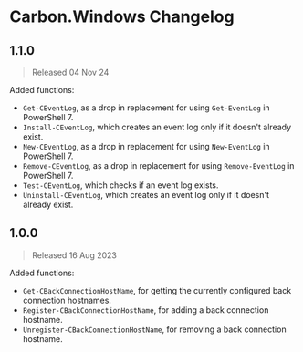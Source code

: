 
# Carbon.Windows Changelog

## 1.1.0

> Released 04 Nov 24

Added functions:

* `Get-CEventLog`, as a drop in replacement for using `Get-EventLog` in PowerShell 7.
* `Install-CEventLog`,  which creates an event log only if it doesn't already exist.
* `New-CEventLog`, as a drop in replacement for using `New-EventLog` in PowerShell 7.
* `Remove-CEventLog`, as a drop in replacement for using `Remove-EventLog` in PowerShell 7.
* `Test-CEventLog`, which checks if an event log exists.
* `Uninstall-CEventLog`, which creates an event log only if it doesn't already exist.

## 1.0.0

> Released 16 Aug 2023

Added functions:

* `Get-CBackConnectionHostName`, for getting the currently configured back connection hostnames.
* `Register-CBackConnectionHostName`, for adding a back connection hostname.
* `Unregister-CBackConnectionHostName`, for removing a back connection hostname.
